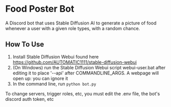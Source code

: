 # Food Poster Bot
A Discord bot that uses Stable Diffusion AI to generate a picture of food whenever a user with a given role types, with a random chance.

## How To Use

1. Install Stable Diffusion Webui found here https://github.com/AUTOMATIC1111/stable-diffusion-webui
2. (On Windows) run the Stable Diffusion Webui script webui-user.bat after editing it to place '--api' after COMMANDLINE_ARGS. A webpage will open up: you can ignore it
3. In the command line, run `python bot.py`

To change servers, trigger roles, etc, you must edit the .env file, the bot's discord auth token, etc
